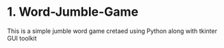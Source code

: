 # 1. Word-Jumble-Game
This is a simple jumble word game cretaed using Python
along with tkinter GUI toolkit
